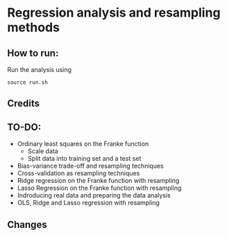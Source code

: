 # Regression analysis and resampling methods


## How to run:
Run the analysis using

```
source run.sh
```


## Credits

## TO-DO:
- Ordinary least squares on the Franke function
  - Scale data
  - Split data into training set and a test set
- Bias-variance trade-off and resampling techniques
- Cross-validation as resampling techniques
- Ridge regression on the Franke function with resampling
- Lasso Regression on the Franke function with resampling
- Indroducing real data and preparing the data analysis
- OLS, Ridge and Lasso regression with resampling


## Changes
